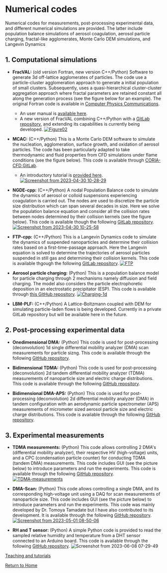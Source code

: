 # Numerical codes
Numerical codes for measurements, post-processing experimental data, and different numerical simulations are provided. The latter include population balance simulations of aerosol coagulation, aerosol particle charging, fractal-like agglomerates, Monte Carlo DEM simulations, and Langevin Dynamics

## 1. Computational simulations

* **FracVAL:** (old version Fortran, new version C++/Python) Software to generate 3d off-lattice agglomerates of particles. The code use a particle-cluster agglomeration approach to generate a initial population of small clusters. Subsequently, uses a quasi-hierarchical cluster-cluster aggregation approach where fractal parameters are retained constant all along the generation process (see the figure below for an example). The original Fortran code is available in [Computer Physics Communications](https://doi.org/10.1016/j.cpc.2019.01.015). 
    - An user manual is [available here](https://doi.org/10.13140/RG.2.2.17240.32007).  
    - A new version of FracVAL combining C++/Python with a [GitLab repository](https://gitlab.com/jmoranc1/fracval_cpp), and extending its capabilities is currently being developed.
[![Figure02](https://user-images.githubusercontent.com/62391931/235360986-4cb3dbbd-bed3-4089-9630-d4fc0001f6e7.png)](https://doi.org/10.1016/j.cpc.2019.01.015)

* **MCAC:** (C++/Python) This is a Monte Carlo DEM software to simulate the nucleation, agglomeration, surface growth, and oxidation of aerosol particles. The code has been particularly adapted to take thermodynamic and fluid properties from CFD simulations under flame conditions (see the figure below). This code is available through [CORIA-CFD GitLab](https://gitlab.coria-cfd.fr/MCAC/MCAC/).
    - An introductory tutorial is [provided here](./Tutorial_codes/MCAC-Tutorial/MCAC_tutorial_01.html).
[![Screenshot from 2023-04-30 10-28-29](https://user-images.githubusercontent.com/62391931/235361648-5c7a82ad-b264-4d7c-b86a-670b08e40b66.png)](https://gitlab.coria-cfd.fr/MCAC/MCAC/)

* **NGDE-cpp:** (C++/Python) A nodal Population Balance code to simulate the dynamics of aerosol or colloid suspensions experiencing coagulation is carried out. The nodes are used to discretize the particle size distribution which can span several decades in size. Here we solve the population balance equation and consider all the collision rates between nodes determined by their collision kernels (see the figure below). This code is available though the following [GitLab repository](https://gitlab.com/jmoranc1/ngde_cpp).
[![Screenshot from 2023-04-30 10-25-58](https://user-images.githubusercontent.com/62391931/235361533-30628d94-ef93-483d-b110-51a24c75d7f3.png)](https://gitlab.com/jmoranc1/ngde_cpp)
    
* **FTP-cpp:** (C++/Python) This is a Langevin Dynamics code to simulate the dynamics of suspended nanoparticles and determine their collision rates based on a first-time-passage approach. Here the Langevin equation is solved to determine the trajectories of aerosol particles suspended in still gas and determining their collision kernels. This code is available thgough the following [GitLab repository](https://gitlab.com/jmoranc1/ftp_kernels_langevin_dynamics).
[![FTP](https://user-images.githubusercontent.com/62391931/235362135-4580e749-24d1-48a8-bf01-5dd145164257.png)](https://gitlab.com/jmoranc1/ftp_kernels_langevin_dynamics)

* **Aerosol particle charging:** (Python) This is a population balance model for particle charging through 2 mechanisms namely diffusion and field charging. The model also considers the particle electrophoretic deposition in an electrostatic precipitator (ESP). This code is available through [this GitHub repository](https://github.com/Aerosol-Lab/Aerosol_particle_charging_1d_model).
[![Charging-1d](https://user-images.githubusercontent.com/62391931/229414629-e120c1b8-9bfe-4ec6-8656-5deb0bda6ed0.png)](https://github.com/Aerosol-Lab/Aerosol_particle_charging_1d_model)

* **LBM-PLF:** (C++/Python) A Lattice-Boltzmann coupled with DEM for simulating particle-laden flows is being developed. Currently in a private GitLab repository but will be available here in the future.

## 2. Post-processing experimental data
* **Onedimensional DMA:** (Python) This code is used for post-processing (deconvolution) 1d single differential mobility analyzer (DMA) scan measurements for particle sizng. This code is available through the following  [GitHub repository](https://github.com/Aerosol-Lab/OneDimensional_DMA_inversion).

* **Bidimensional TDMA:** (Python) This code is used for post-processing (deconvolution) 2d tandem differential mobility analyzer (TDMA) measurements of nanoparticle size and electric charge distributions. This code is available through the following  [GitHub repository](https://github.com/Aerosol-Lab/Bidimensional_TDMA_inversion).

* **Bidimensional DMA-APS:** (Python) This code is used for post-processing (deconvolution) 2d differential mobility analyzer (DMA) in tandem configuration with an aerodynamic particle spectrometer (APS) measurements of micrometer sized aerosol particle size and electric charge distributions. This code is available through the following  [GitHub repository](https://github.com/Aerosol-Lab/Bidimensional_DMA_APS_inversion).

## 3. Experimental measurements
* **TDMA measurements:** (Python) This code allows controlling 2 DMA's (differential mobility analyzer), their respective HV (high-voltage) units, and a CPC (condensation particle counter) for conducting TDMA (tandem DMA) measurements. This code includes GUI (see the picture below) to introduce parameters and run the experiments. This code is available through the following [GitHub repository](https://github.com/Aerosol-Lab/TDMA_measurements).
[![TDMA-measurements](https://user-images.githubusercontent.com/62391931/229002061-9c3ec45d-a4f5-4414-8076-6cedfea41ca8.png)](https://github.com/Aerosol-Lab/TDMA_measurements)

* **DMA-Scan:** (Python) This code allows controlling a single DMA, and its corresponding high-voltage unit using a DAQ for scan measurements of nanoparticle size. This code includes GUI (see the picture below) to introduce parameters and run the experiments. This code was mainly developed by Dr. Tomoya Tamadate but I have also contributed to its development. It is available through the following [GitHub repository](https://github.com/Aerosol-Lab/DMAscan).
[![Screenshot from 2023-05-01 08-50-06](https://user-images.githubusercontent.com/62391931/235461216-2eca5ee1-7e2f-4a95-b711-918d4e5f2429.png)](https://github.com/Aerosol-Lab/TDMA_measurements)

* **RH and T sensor:** (Python) A simple Python code is provided to read the sampled relative humidity and temperature from a DHT sensor connected to an Arduino board. This code is available through the following  [GitHub repository](https://github.com/Aerosol-Lab/RH_T_sensor).
![Screenshot from 2023-06-08 07-29-49](https://github.com/Aerosol-Lab/RH_T_sensor/assets/62391931/85d008f0-60e9-4dfe-8d3b-9bd5a2bc77c8)

[Teaching and tutorials](./teaching-tutorials.html)

[Return to Home](./index.html)
